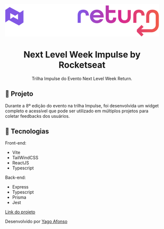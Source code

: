 <p>
    <img alt="Logo do Evento NLW Return" src="./.github/Logo.png">
</p>

<h1 align="center">
    Next Level Week Impulse by Rocketseat
</h1>

<p align="center">
    Trilha Impulse do Evento Next Level Week Return.
</p>

## 🚀 Projeto

 
 Durante a 8º edição do evento na trilha Impulse, foi desenvolvida um widget completo e acessível que pode ser utilizado em múltiplos projetos para coletar feedbacks dos usuários.


## 🔧 Tecnologias

Front-end:
- Vite
- TailWindCSS
- ReactJS
- Typescript

Back-end:
- Express
- Typescript
- Prisma
- Jest

[Link do projeto](https://nlw-return-impulse-935hjp8p0-yagoafonso.vercel.app/)

Desenvolvido por [Yago Afonso](https://www.linkedin.com/in/yago-afonso/)
